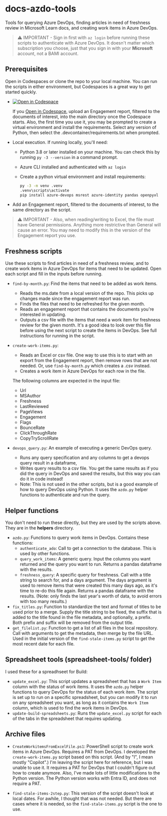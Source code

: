# docs-azdo-tools

Tools for querying Azure DevOps,  finding articles in need of freshness review in Microsoft Learn docs, and creating work items in Azure DevOps.

> ⚠️ IMPORTANT - Sign in first with `az login` before running these scripts to authenticate with Azure DevOps. It doesn't matter which subscription you choose, just that you sign in with your **Microsoft** account, not a BAMI account.

## Prerequisites

Open in Codespaces or clone the repo to your local machine.  You can run the scripts in either environment, but Codespaces is a great way to get started quickly.

* [![Open in Codespace](https://github.com/codespaces/badge.svg)](https://github.com/codespaces/new?repo=https://github.com/sdgilley/docs-azdo-tools)

    If you [Open in Codespace](https://github.com/codespaces/new?repo=https://github.com/sdgilley/docs-azdo-tools), upload an Engagement report, filtered to the documents of interest, into the main directory once the Codespace starts. Also, the first time you use it, you may be prompted to create a virtual environment and install the requirements.  Select any version of Python, then select the .devcontainer/requirements.txt when prompted.

* Local execution.  If running locally, you'll need:

    * Python 3.8 or later installed on your machine.  You can check this by running `py -3 --version` in a command prompt.
    * Azure CLI installed and authenticated with `az login`
    * Create a python virtual environment and install requirements:

        ```bash
        py -3 -m venv .venv
        .venv\scripts\activate
        pip install azure-devops msrest azure-identity pandas openpyxl
        ```

* Add an Engagement report, filtered to the documents of interest, to the same directory as the script. 

> ⚠️ IMPORTANT - Also, when reading/writing to Excel, the file must have General permissions.  Anything more restrictive than General will cause an error. You may need to modify this in the version of the Engagement report you use.

## Freshness scripts

Use these scripts to find articles in need of a freshness review, and to create work items in Azure DevOps for items that need to be updated.
Open each script and fill in the inputs before running.

* `find-by-month.py`: Find the items that need to be added as work items.
    * Reads the ms.date from a local version of the repo.  This picks up changes made since the engagement report was run. 
    * Finds the files that need to be refreshed for the given month.
    * Reads an engagement report that contains the documents you're interested in updating. 
    * Outputs a csv file with the items that need a work item for freshness review for the given month.
    It's a good idea to look over this file before using the next script to create the items in DevOps. See full instructions for running in the script.

* `create-work-items.py`: 
    * Reads an Excel or csv file. One way to use this is to start with an export from the Engagement report, then remove rows that are not needed.  Or, use `find-by-month.py` which creates a .csv instead.
    * Creates a work item in Azure DevOps for each row in the file.

    The following columns are expected in the input file:
    * Url
    * MSAuthor
    * Freshness
    * LastReviewed
    * PageViews
    * Engagement
    * Flags
    * BounceRate
    * ClickThroughRate
    * CopyTryScrollRate

* `devops_query.py`: An example of executing a generic DevOps query. 
    * Runs any query specification and any columns to get a devops query result in a dataframe, 
    * Writes query results to a csv file. You get the same results as if you did the query in DevOps and saved the results, but this way you can do it in code instead!
    * Note: This is not used in the other scripts, but is a good example of how to query DevOps using Python.  It uses the `azdo.py` helper functions to authenticate and run the query.

## Helper functions

You don't need to run these directly, but they are used by the scripts above.  They are in the **helpers** directory.

* `azdo.py`: Functions to query work items in DevOps. Contains these functions:
    * `authenticate_ado`: Call to get a connection to the database.  This is used by other functions.
    * `query_work_items`: A generic query.  Input the columns you want returned and the query you want to run.  Returns a pandas dataframe with the results.
    * `freshness_query`: A specific query for freshness. Call with a title string to search for, and a days argument. The days argument is used to remove items that were created this many days ago, as it's time to re-do this file again.  Returns a pandas dataframe with the results. (Note: only finds the last year's worth of data, to avoid errors with too many results.)
* `fix_titles.py`: Function to standardize the text and format of titles to be used prior to a merge. Supply the title string to be fixed, the suffix that is added to the title found in the file metadata, and optionally, a prefix.  Both prefix and suffix will be removed from the output title.
* `get_filelist.py`: Function to get a list of all files in the local repository. Call with arguments to get the metadata, then merge by the file URL. Used in the initial version of the `find-stale-items.py` script to get the most recent date for each file.

## Spreadsheet tools (spreadsheet-tools/ folder)

I used these for a spreadhseet for Build:

* `update_excel.py`: This script updates a spreadsheet that has a `Work Item` column with the status of work items.  It uses the `azdo.py` helper functions to query DevOps for the status of each work item. The script is set up to run on a specific spreadsheet, but you can modify it to run on any spreadsheet you want, as long as it contains the `Work Item` column, which is used to find the work items in DevOps. 
* `update-build-spreadsheets.py`: Runs the `update_excel.py` script for each of the tabs in the spreadsheet that requires updating.

## Archive files

* `CreateWorkitemsFromExcelFile.ps1`: PowerShell script to create work items in Azure DevOps. Requires a PAT from DevOps. I developed the `create-work-items.py` script based on this script.  (And by "I", I mean mostly "Copilot".) I'm leaving the script here for reference, but I was unable to use it.  It requires a PAT for DevOps that I couldn't figure out how to create anymore.  Also, I've made lots of little modifications to the Python version. The Python version works with Entra ID, and does not require a PAT.  

* `find-stale-items-2step.py`: This version of the script doesn't look at local dates.  For awhile, I thought that was not needed. But there are cases where it is needed, so the `find-stale-items.py` script is the one to use.  
